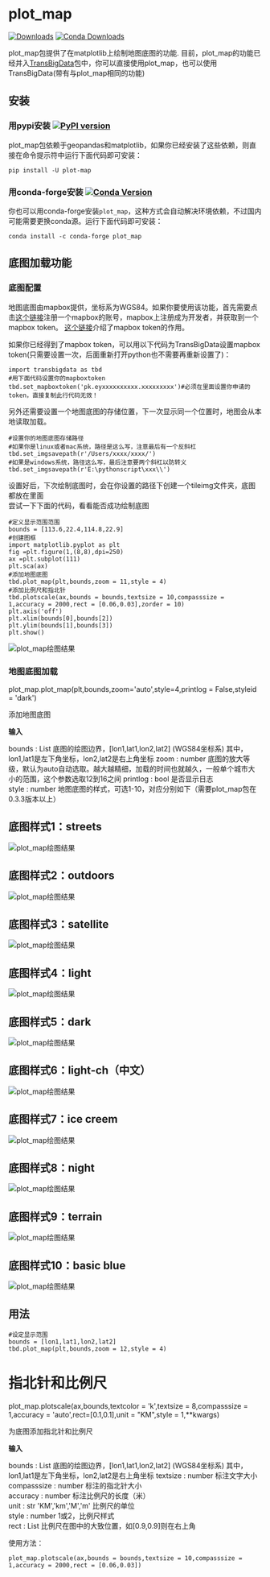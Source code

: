 # plot_map

[![Downloads](https://pepy.tech/badge/plot-map)](https://pepy.tech/project/plot-map) [![Conda Downloads](https://img.shields.io/conda/dn/conda-forge/plot_map.svg)](https://anaconda.org/conda-forge/plot_map)

plot_map包提供了在matplotlib上绘制地图底图的功能. 目前，plot_map的功能已经并入[TransBigData](https://transbigdata.readthedocs.io/zh_CN/latest/)包中，你可以直接使用plot_map，也可以使用TransBigData(带有与plot_map相同的功能)

## 安装

### 用pypi安装 [![PyPI version](https://badge.fury.io/py/plot-map.svg)](https://badge.fury.io/py/plot-map)


plot_map包依赖于geopandas和matplotlib，如果你已经安装了这些依赖，则直接在命令提示符中运行下面代码即可安装：

    pip install -U plot-map

### 用conda-forge安装 [![Conda Version](https://img.shields.io/conda/vn/conda-forge/plot_map.svg)](https://anaconda.org/conda-forge/plot_map)

你也可以用conda-forge安装`plot_map`，这种方式会自动解决环境依赖，不过国内可能需要更换conda源。运行下面代码即可安装：

    conda install -c conda-forge plot_map

## 底图加载功能

### 底图配置

地图底图由mapbox提供，坐标系为WGS84。如果你要使用该功能，首先需要点击[这个链接](https://account.mapbox.com/auth/signin/?route-to=%22https://account.mapbox.com/%22)注册一个mapbox的账号，mapbox上注册成为开发者，并获取到一个mapbox token。 [这个链接](https://docs.mapbox.com/help/getting-started/access-tokens/#how-access-tokens-work)介绍了mapbox token的作用。

如果你已经得到了mapbox token，可以用以下代码为TransBigData设置mapbox token(只需要设置一次，后面重新打开python也不需要再重新设置了)：

    import transbigdata as tbd
    #用下面代码设置你的mapboxtoken
    tbd.set_mapboxtoken('pk.eyxxxxxxxxxx.xxxxxxxxx')#必须在里面设置你申请的token，直接复制此行代码无效！

另外还需要设置一个地图底图的存储位置，下一次显示同一个位置时，地图会从本地读取加载。

    #设置你的地图底图存储路径
    #如果你是linux或者mac系统，路径是这么写，注意最后有一个反斜杠
    tbd.set_imgsavepath(r'/Users/xxxx/xxxx/')
    #如果是windows系统，路径这么写，最后注意要两个斜杠以防转义
    tbd.set_imgsavepath(r'E:\pythonscript\xxx\\')

设置好后，下次绘制底图时，会在你设置的路径下创建一个tileimg文件夹，底图都放在里面  
尝试一下下面的代码，看看能否成功绘制底图

    #定义显示范围范围
    bounds = [113.6,22.4,114.8,22.9]
    #创建图框
    import matplotlib.pyplot as plt
    fig =plt.figure(1,(8,8),dpi=250)
    ax =plt.subplot(111)
    plt.sca(ax)
    #添加地图底图
    tbd.plot_map(plt,bounds,zoom = 11,style = 4)
    #添加比例尺和指北针
    tbd.plotscale(ax,bounds = bounds,textsize = 10,compasssize = 1,accuracy = 2000,rect = [0.06,0.03],zorder = 10)
    plt.axis('off')
    plt.xlim(bounds[0],bounds[2])
    plt.ylim(bounds[1],bounds[3])
    plt.show()

![plot_map绘图结果](image/output_6_0.png)

### 地图底图加载

plot_map.plot_map(plt,bounds,zoom='auto',style=4,printlog = False,styleid = 'dark')

添加地图底图

**输入**

bounds : List
    底图的绘图边界，[lon1,lat1,lon2,lat2] (WGS84坐标系) 其中，lon1,lat1是左下角坐标，lon2,lat2是右上角坐标 
zoom : number
    底图的放大等级，默认为auto自动选取。越大越精细，加载的时间也就越久，一般单个城市大小的范围，这个参数选取12到16之间 
printlog : bool
    是否显示日志                                                
style : number
    地图底图的样式，可选1-10，对应分别如下（需要plot_map包在0.3.3版本以上）   

底图样式1：streets
----------------------------------------

![plot_map绘图结果](image/1.png)


底图样式2：outdoors
----------------------------------------

![plot_map绘图结果](image/2.png)


底图样式3：satellite
----------------------------------------

![plot_map绘图结果](image/3.png)


底图样式4：light
----------------------------------------

![plot_map绘图结果](image/4.png)


底图样式5：dark
----------------------------------------

![plot_map绘图结果](image/5.png)


底图样式6：light-ch（中文）
----------------------------------------

![plot_map绘图结果](image/6.png)


底图样式7：ice creem
----------------------------------------

![plot_map绘图结果](image/7.png)


底图样式8：night
----------------------------------------

![plot_map绘图结果](image/8.png)


底图样式9：terrain
----------------------------------------

![plot_map绘图结果](image/9.png)


底图样式10：basic blue
----------------------------------------

![plot_map绘图结果](image/10.png)

用法
----------------------------------------

    #设定显示范围
    bounds = [lon1,lat1,lon2,lat2]  
    tbd.plot_map(plt,bounds,zoom = 12,style = 4)  

指北针和比例尺
=============================

plot_map.plotscale(ax,bounds,textcolor = 'k',textsize = 8,compasssize = 1,accuracy = 'auto',rect=[0.1,0.1],unit = "KM",style = 1,**kwargs)

为底图添加指北针和比例尺

**输入**

bounds : List
    底图的绘图边界，[lon1,lat1,lon2,lat2] (WGS84坐标系) 其中，lon1,lat1是左下角坐标，lon2,lat2是右上角坐标 
textsize : number
    标注文字大小                                                 
compasssize : number
    标注的指北针大小                                             
accuracy : number
    标注比例尺的长度（米）                                         
unit : str
    'KM','km','M','m' 比例尺的单位                               
style : number
    1或2，比例尺样式                                             
rect : List
    比例尺在图中的大致位置，如[0.9,0.9]则在右上角                    

使用方法：

    plot_map.plotscale(ax,bounds = bounds,textsize = 10,compasssize = 1,accuracy = 2000,rect = [0.06,0.03])  
